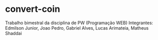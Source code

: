 # convert-coin
Trabalho bimestral da disciplina de PW (Programação WEB)
Integrantes: Edmilson Junior, Joao Pedro, Gabriel Alves, Lucas Arimateia, Matheus Shaddai
